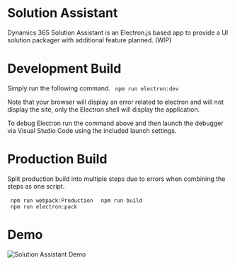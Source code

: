 # Solution Assistant

Dynamics 365 Solution Assistant is an Electron.js based app to provide a UI solution packager with additional feature planned. (WIP)

# Development Build

Simply run the following command.
<code> npm run electron:dev </code>

Note that your browser will display an error related to electron and will not display the site, only the Electron shell will display the application.

To debug Electron run the command above and then launch the debugger via Visual Studio Code using the included launch settings.

# Production Build

Split production build into multiple steps due to errors when combining the steps as one script.

<code> npm run webpack:Production </code>
<code> npm run build </code>
<code> npm run electron:pack </code>

# Demo

![Solution Assistant Demo](https://github.com/paulbreuler/SolutionAssistant/blob/master/github-wiki-media/sa_final_draft.gif)
